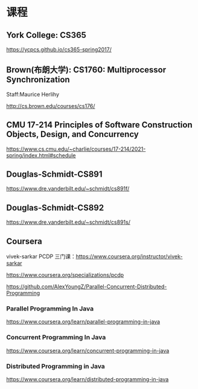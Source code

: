 # 课程

## York College: CS365

https://ycpcs.github.io/cs365-spring2017/

## Brown(布朗大学): CS1760: Multiprocessor Synchronization

Staff:Maurice Herlihy

http://cs.brown.edu/courses/cs176/

## CMU 17-214 Principles of Software Construction Objects, Design, and Concurrency

https://www.cs.cmu.edu/~charlie/courses/17-214/2021-spring/index.html#schedule

## Douglas-Schmidt-CS891

https://www.dre.vanderbilt.edu/~schmidt/cs891f/

## Douglas-Schmidt-CS892

https://www.dre.vanderbilt.edu/~schmidt/cs891s/

## Coursera

vivek-sarkar PCDP 三门课：https://www.coursera.org/instructor/vivek-sarkar

https://www.coursera.org/specializations/pcdp

https://github.com/AlexYoungZ/Parallel-Concurrent-Distributed-Programming

### Parallel Programming In Java

https://www.coursera.org/learn/parallel-programming-in-java

### Concurrent Programming In Java

https://www.coursera.org/learn/concurrent-programming-in-java

### Distributed Programming in Java

https://www.coursera.org/learn/distributed-programming-in-java